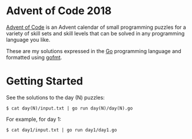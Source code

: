 # Advent of Code 2018

[Advent of Code](https://adventofcode.com/2018) is an Advent calendar of small programming puzzles for a variety of skill sets and skill levels that can be solved in any programming language you like.

These are my solutions expressed in the [Go](https://golang.org/) programming language and formatted using [gofmt](https://golang.org/cmd/gofmt/).

# Getting Started

See the solutions to the day (N) puzzles:

`
$ cat day(N)/input.txt | go run day(N)/day(N).go
`

For example, for day 1:

`
$ cat day1/input.txt | go run day1/day1.go
`